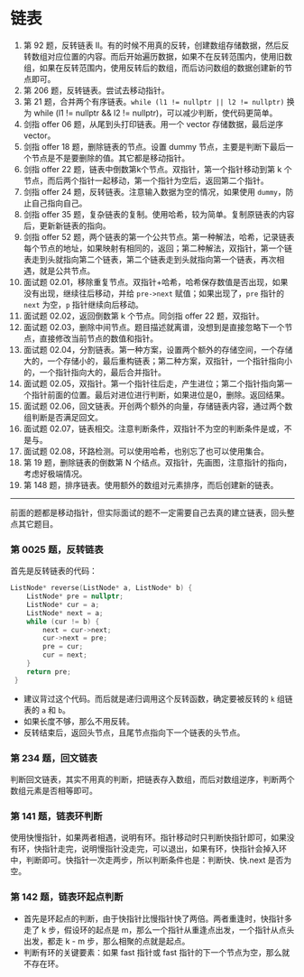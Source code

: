 # 链表

1. 第 92 题，反转链表 II。有的时候不用真的反转，创建数组存储数据，然后反转数组对应位置的内容。而后开始遍历数据，如果不在反转范围内，使用旧数组，如果在反转范围内，使用反转后的数组，而后访问数组的数据创建新的节点即可。
2. 第 206 题，反转链表。尝试去移动指针。
3. 第 21 题，合并两个有序链表。`while (l1 != nullptr || l2 != nullptr)` 换为 while (l1 != nullptr && l2 != nullptr)，可以减少判断，使代码更简单。
4. 剑指 offer 06 题，从尾到头打印链表。用一个 vector 存储数据，最后逆序 vector。
5. 剑指 offer 18 题，删除链表的节点。设置 dummy 节点，主要是判断下最后一个节点是不是要删除的值。其它都是移动指针。
6. 剑指 offer 22 题，链表中倒数第k个节点。双指针，第一个指针移动到第 k 个节点，而后两个指针一起移动，第一个指针为空后，返回第二个指针。
7. 剑指 offer 24 题，反转链表。注意输入数据为空的情况，如果使用 `dummy`，防止自己指向自己。
8. 剑指 offer 35 题，复杂链表的复制。使用哈希，较为简单。复制原链表的内容后，更新新链表的指向。
9. 剑指 offer 52 题，两个链表的第一个公共节点。第一种解法，哈希，记录链表每个节点的地址，如果映射有相同的，返回；第二种解法，双指针，第一个链表走到头就指向第二个链表，第二个链表走到头就指向第一个链表，再次相遇，就是公共节点。
10. 面试题 02.01，移除重复节点。双指针+哈希，哈希保存数值是否出现，如果没有出现，继续往后移动，并给 `pre->next` 赋值；如果出现了，`pre` 指针的 `next` 为空，`p` 指针继续向后移动。
11. 面试题 02.02，返回倒数第 k 个节点。同剑指 offer 22 题，双指针。
12. 面试题 02.03，删除中间节点。题目描述就离谱，没想到是直接忽略下一个节点，直接修改当前节点的数值和指针。
13. 面试题 02.04，分割链表。第一种方案，设置两个额外的存储空间，一个存储大的，一个存储小的，最后重构链表；第二种方案，双指针，一个指针指向小的，一个指针指向大的，最后合并指针。
14. 面试题 02.05，双指针。第一个指针往后走，产生进位；第二个指针指向第一个指针前面的位置。最后对进位进行判断，如果进位是0，删除。返回结果。
15. 面试题 02.06，回文链表。开创两个额外的向量，存储链表内容，通过两个数组判断是否满足回文。
16. 面试题 02.07，链表相交。注意判断条件，双指针不为空的判断条件是或，不是与。
17. 面试题 02.08，环路检测。可以使用哈希，也别忘了也可以使用集合。
18. 第 19 题，删除链表的倒数第 N 个结点。双指针，先画图，注意指针的指向，考虑好极端情况。
19. 第 148 题，排序链表。使用额外的数组对元素排序，而后创建新的链表。

---

前面的题都是移动指针，但实际面试的题不一定需要自己去真的建立链表，回头整点其它题目。

### 第 0025 题，反转链表

首先是反转链表的代码：

```cpp
ListNode* reverse(ListNode* a, ListNode* b) {
    ListNode* pre = nullptr;
    ListNode* cur = a;
    ListNode* next = a;
    while (cur != b) {
        next = cur->next;
        cur->next = pre;
        pre = cur;
        cur = next;
    }
    return pre;
 }
```

- 建议背过这个代码。而后就是递归调用这个反转函数，确定要被反转的 `k` 组链表的 `a` 和 `b`。
- 如果长度不够，那么不用反转。
- 反转结束后，返回头节点，且尾节点指向下一个链表的头节点。

### 第 234 题，回文链表

判断回文链表，其实不用真的判断，把链表存入数组，而后对数组逆序，判断两个数组元素是否相等即可。

### 第 141 题，链表环判断

使用快慢指针，如果两者相遇，说明有环。指针移动时只判断快指针即可，如果没有环，快指针走完，说明慢指针没走完，可以退出，如果有环，快指针会掉入环中，判断即可。快指针一次走两步，所以判断条件也是：判断快、快.next 是否为空。

### 第 142 题，链表环起点判断

- 首先是环起点的判断，由于快指针比慢指针快了两倍。两者重逢时，快指针多走了 k 步，假设环的起点是 m，那么一个指针从重逢点出发，一个指针从点头出发，都走 k - m 步，那么相聚的点就是起点。
- 判断有环的关键要素：如果 fast 指针或 fast 指针的下一个节点为空，那么就不存在环。
